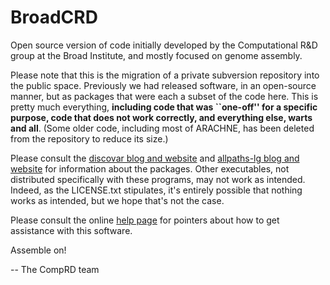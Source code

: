 # BroadCRD

Open source version of code initially developed by the Computational
R&D group at the Broad Institute, and mostly focused on genome assembly.

Please note that this is the migration of a private subversion
repository into the public space.  Previously we had released software,
in an open-source manner, but as packages that were each a subset of the
code here.  This is pretty much everything, **including code that was
``one-off'' for a specific purpose, code that does not work correctly,
and everything else, warts and all**.  (Some older code, including most of 
ARACHNE, has been deleted from the repository to reduce its size.)

Please consult the 
[discovar blog and website](http://www.broadinstitute.org/software/discovar/blog/)
and [allpaths-lg blog and website](http://www.broadinstitute.org/software/allpaths-lg/blog/)
for information about the packages.  Other executables, not distributed 
specifically with these
programs, may not work as intended.  Indeed, as the LICENSE.txt
stipulates, it's entirely possible that nothing works as intended, but
we hope that's not the case.

Please consult the online [help
page](http://www.broadinstitute.org/software/discovar/blog/?page_id=19)
for pointers about how to get assistance with this software.

Assemble on!

-- The CompRD team
